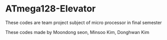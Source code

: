# ATmega128-Elevator

These codes are team project subject of micro processor in final semester


These codes made by Moondong seon, Minsoo Kim, Donghwan Kim
